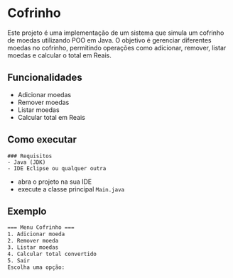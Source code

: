 # Cofrinho 

Este projeto é uma implementação de um sistema que simula um cofrinho de moedas utilizando POO em Java. O objetivo é gerenciar diferentes moedas no cofrinho, permitindo operações como adicionar, remover, listar moedas e calcular o total em Reais.

## Funcionalidades

- Adicionar moedas
- Remover moedas
- Listar moedas
- Calcular total em Reais

## Como executar

    ### Requisitos
    - Java (JDK)
    - IDE Eclipse ou qualquer outra

- abra o projeto na sua IDE
- execute a classe principal `Main.java`

## Exemplo 

```bash
=== Menu Cofrinho ===
1. Adicionar moeda
2. Remover moeda
3. Listar moedas
4. Calcular total convertido
5. Sair
Escolha uma opção:
```

